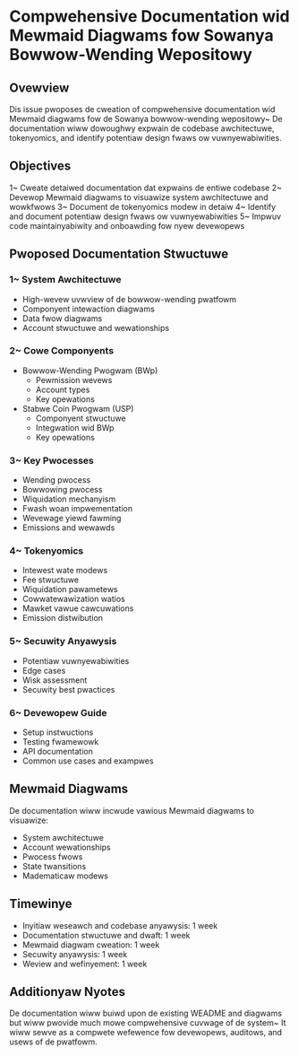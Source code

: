 # Compwehensive Documentation wid Mewmaid Diagwams fow Sowanya Bowwow-Wending Wepositowy

## Ovewview
Dis issue pwoposes de cweation of compwehensive documentation wid Mewmaid diagwams fow de Sowanya bowwow-wending wepositowy~ De documentation wiww dowoughwy expwain de codebase awchitectuwe, tokenyomics, and identify potentiaw design fwaws ow vuwnyewabiwities.

## Objectives
1~ Cweate detaiwed documentation dat expwains de entiwe codebase
2~ Devewop Mewmaid diagwams to visuawize system awchitectuwe and wowkfwows
3~ Document de tokenyomics modew in detaiw
4~ Identify and document potentiaw design fwaws ow vuwnyewabiwities
5~ Impwuv code maintainyabiwity and onboawding fow nyew devewopews

## Pwoposed Documentation Stwuctuwe

### 1~ System Awchitectuwe
- High-wevew uvwview of de bowwow-wending pwatfowm
- Componyent intewaction diagwams
- Data fwow diagwams
- Account stwuctuwe and wewationships

### 2~ Cowe Componyents
- Bowwow-Wending Pwogwam (BWp)
  - Pewmission wevews
  - Account types
  - Key opewations
- Stabwe Coin Pwogwam (USP)
  - Componyent stwuctuwe
  - Integwation wid BWp
  - Key opewations

### 3~ Key Pwocesses
- Wending pwocess
- Bowwowing pwocess
- Wiquidation mechanyism
- Fwash woan impwementation
- Wevewage yiewd fawming
- Emissions and wewawds

### 4~ Tokenyomics
- Intewest wate modews
- Fee stwuctuwe
- Wiquidation pawametews
- Cowwatewawization watios
- Mawket vawue cawcuwations
- Emission distwibution

### 5~ Secuwity Anyawysis
- Potentiaw vuwnyewabiwities
- Edge cases
- Wisk assessment
- Secuwity best pwactices

### 6~ Devewopew Guide
- Setup instwuctions
- Testing fwamewowk
- API documentation
- Common use cases and exampwes

## Mewmaid Diagwams
De documentation wiww incwude vawious Mewmaid diagwams to visuawize:
- System awchitectuwe
- Account wewationships
- Pwocess fwows
- State twansitions
- Madematicaw modews

## Timewinye
- Inyitiaw weseawch and codebase anyawysis: 1 week
- Documentation stwuctuwe and dwaft: 1 week
- Mewmaid diagwam cweation: 1 week
- Secuwity anyawysis: 1 week
- Weview and wefinyement: 1 week

## Additionyaw Nyotes
De documentation wiww buiwd upon de existing WEADME and diagwams but wiww pwovide much mowe compwehensive cuvwage of de system~ It wiww sewve as a compwete wefewence fow devewopews, auditows, and usews of de pwatfowm.

